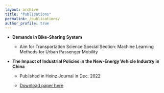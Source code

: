```yaml
---
layout: archive
title: "Publications"
permalink: /publications/
author_profile: true
---
```


 <!-- {% if author.googlescholar %}
  You can also find my articles on <u><a href="{{author.googlescholar}}">my Google Scholar profile</a>.</u>
{% endif %}

{% include base_path %}

{% for post in site.publications reversed %}
  {% include archive-single.html %}
{% endfor %} -->

* **Demands in Bike-Sharing System**

  * Aim for Transportation Science Special Section: Machine Learning Methods for Urban Passenger Mobility

* **The Impact of Industrial Policies in the New-Energy Vehicle Industry in China**

  * Published in Heinz Journal in Dec. 2022

  * [Download paper here](http://jingyanjiang.github.io/files/Jingyan_Jiang-The_Impact_of_Industrial_Policies_in_the_New-Energy_Vehicle_Industry_in-China_final.pdf)

